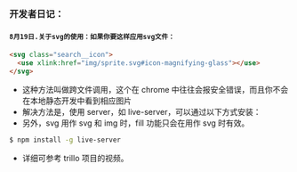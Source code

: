 ### 开发者日记：

#### `8月19日.关于svg的使用：如果你要这样应用svg文件：`

```html
<svg class="search__icon">
  <use xlink:href="img/sprite.svg#icon-magnifying-glass"></use>
</svg>
```

- 这种方法叫做跨文件调用，这个在 chrome 中往往会报安全错误，而且你不会在本地静态开发中看到相应图片
- 解决方法是，使用 server，如 live-server，可以通过以下方式安装：
- 另外，svg 用作 svg 和 img 时，fill 功能只会在用作 svg 时有效。

```bash
$ npm install -g live-server
```

- 详细可参考 trillo 项目的视频。

